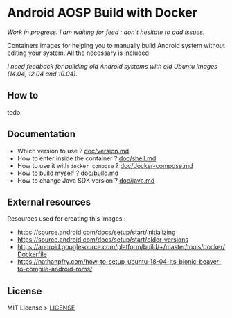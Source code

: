 # Android AOSP Build with Docker

*Work in progress. I am waiting for feed : don't hesitate to add issues.*

Containers images for helping you to manually build Android system without editing your system. All the necessary is included

*I need feedback for building old Android systems with old Ubuntu images (14.04, 12.04 and 10.04).*

## How to

todo.

## Documentation

- Which version to use ? [doc/version.md](./doc/version.md)
- How to enter inside the container ? [doc/shell.md](./doc/shell.md)
- How to use it with `docker compose` ? [doc/docker-compose.md](./doc/docker-compose.md)
- How to build myself ? [doc/build.md](./doc/build.md)
- How to change Java SDK version ? [doc/java.md](./doc/java.md)

## External resources

Resources used for creating this images :
- <https://source.android.com/docs/setup/start/initializing>
- <https://source.android.com/docs/setup/start/older-versions>
- <https://android.googlesource.com/platform/build/+/master/tools/docker/Dockerfile>
- <https://nathanpfry.com/how-to-setup-ubuntu-18-04-lts-bionic-beaver-to-compile-android-roms/>

## License

MIT License > [LICENSE](LICENSE)
